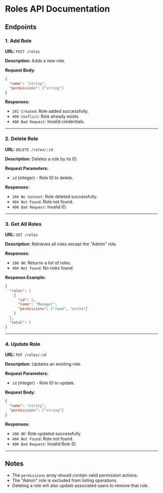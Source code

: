 # Roles API Documentation

## Endpoints

### 1. Add Role
**URL:** `POST /roles`

**Description:** Adds a new role.

**Request Body:**
```json
{
  "name": "string",
  "permissions": ["string"]
}
```

**Responses:**
- `201 Created`: Role added successfully.
- `409 Conflict`: Role already exists.
- `400 Bad Request`: Invalid credentials.

---

### 2. Delete Role
**URL:** `DELETE /roles/:id`

**Description:** Deletes a role by its ID.

**Request Parameters:**
- `id` (integer) - Role ID to delete.

**Responses:**
- `204 No Content`: Role deleted successfully.
- `404 Not Found`: Role not found.
- `400 Bad Request`: Invalid ID.

---

### 3. Get All Roles
**URL:** `GET /roles`

**Description:** Retrieves all roles except the "Admin" role.

**Responses:**
- `200 OK`: Returns a list of roles.
- `404 Not Found`: No roles found.

**Response Example:**
```json
{
  "roles": [
    {
      "id": 1,
      "name": "Manager",
      "permissions": ["read", "write"]
    }
  ],
  "total": 5
}
```

---

### 4. Update Role
**URL:** `PUT /roles/:id`

**Description:** Updates an existing role.

**Request Parameters:**
- `id` (integer) - Role ID to update.

**Request Body:**
```json
{
  "name": "string",
  "permissions": ["string"]
}
```

**Responses:**
- `200 OK`: Role updated successfully.
- `404 Not Found`: Role not found.
- `400 Bad Request`: Invalid Role ID.

---

## Notes
- The `permissions` array should contain valid permission actions.
- The "Admin" role is excluded from listing operations.
- Deleting a role will also update associated users to remove that role.

